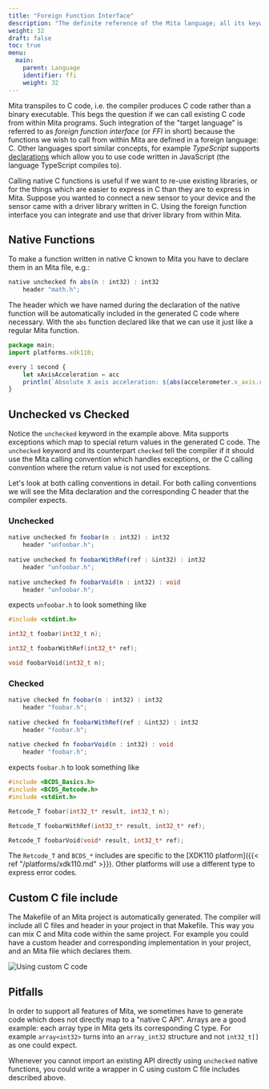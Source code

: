```yaml
---
title: "Foreign Function Interface"
description: "The definite reference of the Mita language; all its keywords, constructs and tricks."
weight: 32
draft: false
toc: true
menu:
  main:
    parent: Language
    identifier: ffi
    weight: 32
---
```


Mita transpiles to C code, i.e. the compiler produces C code rather than a binary executable.
This begs the question if we can call existing C code from within Mita programs.
Such integration of the "target language" is referred to as _foreign function interface_ (or _FFI_ in short) because the functions we wish to call from within Mita are defined in a foreign language: C.
Other languages sport similar concepts, for example _TypeScript_ supports [declarations](https://basarat.gitbooks.io/typescript/docs/types/ambient/d.ts.html) which allow you to use code written in JavaScript (the language TypeScript compiles to).

Calling native C functions is useful if we want to re-use existing libraries, or for the things which are easier to express in C than they are to express in Mita.
Suppose you wanted to connect a new sensor to your device and the sensor came with a driver library written in C.
Using the foreign function interface you can integrate and use that driver library from within Mita.

## Native Functions
To make a function written in native C known to Mita you have to declare them in an Mita file, e.g.:
```TypeScript
native unchecked fn abs(n : int32) : int32
	header "math.h";
```

The header which we have named during the declaration of the native function will be automatically included in the generated C code where necessary.
With the `abs` function declared like that we can use it just like a regular Mita function.

```TypeScript
package main;
import platforms.xdk110;

every 1 second {
	let xAxisAcceleration = acc
	println(`Absolute X axis acceleration: ${abs(accelerometer.x_axis.read())}`);
}
```

## Unchecked vs Checked
Notice the `unchecked` keyword in the example above.
Mita supports exceptions which map to special return values in the generated C code.
The `unchecked` keyword and its counterpart `checked` tell the compiler if it should use the Mita calling convention which handles exceptions, or the C calling convention where the return value is not used for exceptions.

Let's look at both calling conventions in detail. For both calling conventions we will see the Mita declaration and the corresponding C header that the compiler expects.

### Unchecked
```TypeScript
native unchecked fn foobar(n : int32) : int32
	header "unfoobar.h";
	
native unchecked fn foobarWithRef(ref : &int32) : int32
	header "unfoobar.h";
	
native unchecked fn foobarVoid(n : int32) : void
	header "unfoobar.h";
```
expects `unfoobar.h` to look something like
```C
#include <stdint.h>

int32_t foobar(int32_t n);

int32_t foobarWithRef(int32_t* ref);

void foobarVoid(int32_t n);
```

### Checked
```TypeScript
native checked fn foobar(n : int32) : int32
	header "foobar.h";
	
native checked fn foobarWithRef(ref : &int32) : int32
	header "foobar.h";
	
native checked fn foobarVoid(n : int32) : void
	header "foobar.h";
```
expects `foobar.h` to look something like
```C
#include <BCDS_Basics.h>
#include <BCDS_Retcode.h>
#include <stdint.h>

Retcode_T foobar(int32_t* result, int32_t n);

Retcode_T foobarWithRef(int32_t* result, int32_t* ref);

Retcode_T foobarVoid(void* result, int32_t* ref);
```

The `Retcode_T` and `BCDS_*` includes are specific to the [XDK110 platform]({{< ref "/platforms/xdk110.md" >}}).
Other platforms will use a different type to express error codes.

## Custom C file include
The Makefile of an Mita project is automatically generated. The compiler will include all C files and header in your project in that
Makefile. This way you can mix C and Mita code within the same project.
For example you could have a custom header and corresponding implementation in your project, and an Mita file which declares them.

![Using custom C code](ffiExample.png)

## Pitfalls
In order to support all features of Mita, we sometimes have to generate code which does not directly map to a "native C API".
Arrays are a good example: each array type in Mita gets its corresponding C type. For example `array<int32>` turns into an `array_int32` structure and not `int32_t[]` as one could expect.

Whenever you cannot import an existing API directly using `unchecked` native functions, you could write a wrapper in C using custom C file includes described above.
